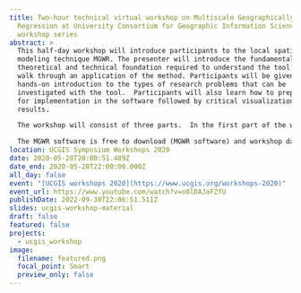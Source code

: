 ```yaml
---
title: Two-hour technical virtual workshop on Multiscale Geographically Weighted
  Regression at University Consortium for Geographic Information Science
  workshop series
abstract: >
  This half-day workshop will introduce participants to the local spatial
  modeling technique MGWR. The presenter will introduce the fundamental
  theoretical and technical foundation required to understand the tool and then
  walk through an application of the method. Participants will be given a
  hands-on introduction to the types of research problems that can be
  investigated with the tool.  Participants will also learn how to prepare data
  for implementation in the software followed by critical visualization of the
  results.

  The workshop will consist of three parts.  In the first part of the workshop, the presenter will introduce the overarching conceptual research problem being addressed through the development of the technique  and will subsequently introduce the technical methodology. Building on this foundation, participants will then be guided through a worked example implementing a hedonic housing price model for Seattle, WA.  The presenter will guide participants through hypothesis formation, development of the spatial model, and implementation of that model in the open-source MGWR software. The presenter will then introduce the various outputs obtained from fitting the model and will explain the interpretation of the results.  In the final part of the workshop, the presenter will demonstrate a visualization protocol developed as a Python based Jupyter Notebook that will allow participant to graphically display results. The presenter will conclude the workshop with a short discussion on other examples applying the technique and future research avenues, and invite participants to work with their own datasets.

  The MGWR software is free to download (MGWR software) and workshop datasets will be made available to participants prior to the workshop.  In addition, the presenter will make available all Jupyter Notebooks used during the workshop (e.g. the visualization protocol) to facilitate future participant application/exploration with the software. 
location: UCGIS Symposium Workshops 2020
date: 2020-05-28T20:00:51.489Z
date_end: 2020-05-28T22:00:00.000Z
all_day: false
event: "[UCGIS workshops 2020](https://www.ucgis.org/workshops-2020)"
event_url: https://www.youtube.com/watch?v=o8lDAJaFZfU
publishDate: 2022-09-30T22:06:51.511Z
slides: ucgis-workshop-material
draft: false
featured: false
projects:
  - ucgis_workshop
image:
  filename: featured.png
  focal_point: Smart
  preview_only: false
---
```

